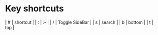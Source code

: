 # Key shortcuts


| # | shortcut   |
| : |   :-   |
| / | Toggle SideBar |
| s | search  |
| b | bottom  |
| t | top     | 

